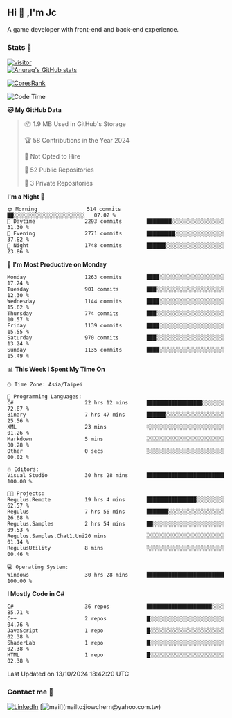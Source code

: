 ## Hi 👋 ,I'm Jc  

A game developer with front-end and back-end experience.  

### Stats  📝
[![visitor](https://visitor-badge.glitch.me/badge?page_id=jiowchern.jiowchern&style=flat-square&color=0088cc)](https://visitor-badge.glitch.me/badge?page_id=jiowchern.jiowchern&style=flat-square&color=0088cc)  
[![Anurag's GitHub stats](https://github-readme-stats.vercel.app/api?username=jiowchern&count_private=true&&show_icons=true)](https://github.com/anuraghazra/github-readme-stats)  
<!-- [![trophy](https://github-profile-trophy.vercel.app/?username=jiowchern)](https://github.com/ryo-ma/github-profile-trophy)   -->
[![CoresRank](https://cr-ss-service.azurewebsites.net/api/ScreenShot?widget=summary&username=jiowchern)](https://cr-ss-service.azurewebsites.net/api/ScreenShot?widget=summary&username=jiowchern)


<!--START_SECTION:waka-->
![Code Time](http://img.shields.io/badge/Code%20Time-1%2C234%20hrs%2056%20mins-blue)

**🐱 My GitHub Data** 

> 📦 1.9 MB Used in GitHub's Storage 
 > 
> 🏆 58 Contributions in the Year 2024
 > 
> 🚫 Not Opted to Hire
 > 
> 📜 52 Public Repositories 
 > 
> 🔑 3 Private Repositories 
 > 
**I'm a Night 🦉** 

```text
🌞 Morning                514 commits         ██░░░░░░░░░░░░░░░░░░░░░░░   07.02 % 
🌆 Daytime                2293 commits        ████████░░░░░░░░░░░░░░░░░   31.30 % 
🌃 Evening                2771 commits        █████████░░░░░░░░░░░░░░░░   37.82 % 
🌙 Night                  1748 commits        ██████░░░░░░░░░░░░░░░░░░░   23.86 % 
```
📅 **I'm Most Productive on Monday** 

```text
Monday                   1263 commits        ████░░░░░░░░░░░░░░░░░░░░░   17.24 % 
Tuesday                  901 commits         ███░░░░░░░░░░░░░░░░░░░░░░   12.30 % 
Wednesday                1144 commits        ████░░░░░░░░░░░░░░░░░░░░░   15.62 % 
Thursday                 774 commits         ███░░░░░░░░░░░░░░░░░░░░░░   10.57 % 
Friday                   1139 commits        ████░░░░░░░░░░░░░░░░░░░░░   15.55 % 
Saturday                 970 commits         ███░░░░░░░░░░░░░░░░░░░░░░   13.24 % 
Sunday                   1135 commits        ████░░░░░░░░░░░░░░░░░░░░░   15.49 % 
```


📊 **This Week I Spent My Time On** 

```text
🕑︎ Time Zone: Asia/Taipei

💬 Programming Languages: 
C#                       22 hrs 12 mins      ██████████████████░░░░░░░   72.87 % 
Binary                   7 hrs 47 mins       ██████░░░░░░░░░░░░░░░░░░░   25.56 % 
XML                      23 mins             ░░░░░░░░░░░░░░░░░░░░░░░░░   01.26 % 
Markdown                 5 mins              ░░░░░░░░░░░░░░░░░░░░░░░░░   00.28 % 
Other                    0 secs              ░░░░░░░░░░░░░░░░░░░░░░░░░   00.02 % 

🔥 Editors: 
Visual Studio            30 hrs 28 mins      █████████████████████████   100.00 % 

🐱‍💻 Projects: 
Regulus.Remote           19 hrs 4 mins       ████████████████░░░░░░░░░   62.57 % 
Regulus                  7 hrs 56 mins       ███████░░░░░░░░░░░░░░░░░░   26.08 % 
Regulus.Samples          2 hrs 54 mins       ██░░░░░░░░░░░░░░░░░░░░░░░   09.53 % 
Regulus.Samples.Chat1.Uni20 mins             ░░░░░░░░░░░░░░░░░░░░░░░░░   01.14 % 
RegulusUtility           8 mins              ░░░░░░░░░░░░░░░░░░░░░░░░░   00.46 % 

💻 Operating System: 
Windows                  30 hrs 28 mins      █████████████████████████   100.00 % 
```

**I Mostly Code in C#** 

```text
C#                       36 repos            █████████████████████░░░░   85.71 % 
C++                      2 repos             █░░░░░░░░░░░░░░░░░░░░░░░░   04.76 % 
JavaScript               1 repo              █░░░░░░░░░░░░░░░░░░░░░░░░   02.38 % 
ShaderLab                1 repo              █░░░░░░░░░░░░░░░░░░░░░░░░   02.38 % 
HTML                     1 repo              █░░░░░░░░░░░░░░░░░░░░░░░░   02.38 % 
```




 Last Updated on 13/10/2024 18:42:20 UTC
<!--END_SECTION:waka-->



### Contact me 💬
[![LinkedIn](https://img.shields.io/badge/-JiowchernChen-0077B5?style==flat-square&logo=LinkedIn&logoColor=white)](https://www.linkedin.com/in/jiowchern-chen-4aaa90b7/) [![mail](https://img.shields.io/badge/-jiowchern%40yahoo.com.tw-blueviolet?style=flat-square&logo=yahoo!)](mailto:jiowchern@yahoo.com.tw)    

<!-- [![Linkedin Badge](https://img.shields.io/badge/-LinkedIn-blue?style=flat-square&logo=Linkedin&logoColor=white&link=https://www.linkedin.com/in/jiowchern-chen-4aaa90b7/)](https://www.linkedin.com/in/jiowchern-chen-4aaa90b7/) -->


<!--
**jiowchern/jiowchern** is a ✨ _special_ ✨ repository because its `README.md` (this file) appears on your GitHub profile.

Here are some ideas to get you started:

- 🔭 I’m currently working on ...
- 🌱 I’m currently learning ...
- 👯 I’m looking to collaborate on ...
- 🤔 I’m looking for help with ...
- 💬 Ask me about ...
- 📫 How to reach me: ...
- 😄 Pronouns: ...
- ⚡ Fun fact: ...
-->
